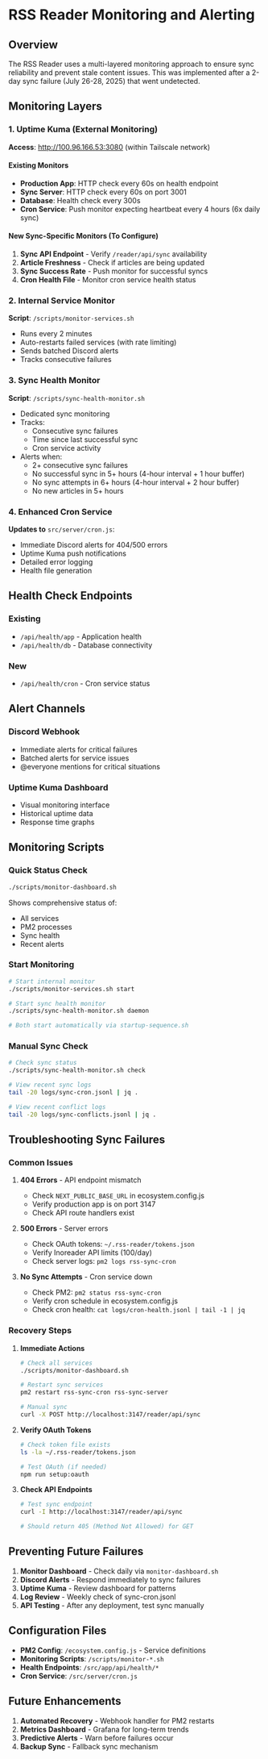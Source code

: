 # RSS Reader Monitoring and Alerting

## Overview

The RSS Reader uses a multi-layered monitoring approach to ensure sync reliability and prevent stale content issues. This was implemented after a 2-day sync failure (July 26-28, 2025) that went undetected.

## Monitoring Layers

### 1. Uptime Kuma (External Monitoring)

**Access**: http://100.96.166.53:3080 (within Tailscale network)

#### Existing Monitors

- **Production App**: HTTP check every 60s on health endpoint
- **Sync Server**: HTTP check every 60s on port 3001
- **Database**: Health check every 300s
- **Cron Service**: Push monitor expecting heartbeat every 4 hours (6x daily sync)

#### New Sync-Specific Monitors (To Configure)

1. **Sync API Endpoint** - Verify `/reader/api/sync` availability
2. **Article Freshness** - Check if articles are being updated
3. **Sync Success Rate** - Push monitor for successful syncs
4. **Cron Health File** - Monitor cron service health status

### 2. Internal Service Monitor

**Script**: `/scripts/monitor-services.sh`

- Runs every 2 minutes
- Auto-restarts failed services (with rate limiting)
- Sends batched Discord alerts
- Tracks consecutive failures

### 3. Sync Health Monitor

**Script**: `/scripts/sync-health-monitor.sh`

- Dedicated sync monitoring
- Tracks:
  - Consecutive sync failures
  - Time since last successful sync
  - Cron service activity
- Alerts when:
  - 2+ consecutive sync failures
  - No successful sync in 5+ hours (4-hour interval + 1 hour buffer)
  - No sync attempts in 6+ hours (4-hour interval + 2 hour buffer)
  - No new articles in 5+ hours

### 4. Enhanced Cron Service

**Updates to** `src/server/cron.js`:

- Immediate Discord alerts for 404/500 errors
- Uptime Kuma push notifications
- Detailed error logging
- Health file generation

## Health Check Endpoints

### Existing

- `/api/health/app` - Application health
- `/api/health/db` - Database connectivity

### New

- `/api/health/cron` - Cron service status

## Alert Channels

### Discord Webhook

- Immediate alerts for critical failures
- Batched alerts for service issues
- @everyone mentions for critical situations

### Uptime Kuma Dashboard

- Visual monitoring interface
- Historical uptime data
- Response time graphs

## Monitoring Scripts

### Quick Status Check

```bash
./scripts/monitor-dashboard.sh
```

Shows comprehensive status of:

- All services
- PM2 processes
- Sync health
- Recent alerts

### Start Monitoring

```bash
# Start internal monitor
./scripts/monitor-services.sh start

# Start sync health monitor
./scripts/sync-health-monitor.sh daemon

# Both start automatically via startup-sequence.sh
```

### Manual Sync Check

```bash
# Check sync status
./scripts/sync-health-monitor.sh check

# View recent sync logs
tail -20 logs/sync-cron.jsonl | jq .

# View recent conflict logs
tail -20 logs/sync-conflicts.jsonl | jq .
```

## Troubleshooting Sync Failures

### Common Issues

1. **404 Errors** - API endpoint mismatch

   - Check `NEXT_PUBLIC_BASE_URL` in ecosystem.config.js
   - Verify production app is on port 3147
   - Check API route handlers exist

2. **500 Errors** - Server errors

   - Check OAuth tokens: `~/.rss-reader/tokens.json`
   - Verify Inoreader API limits (100/day)
   - Check server logs: `pm2 logs rss-sync-cron`

3. **No Sync Attempts** - Cron service down
   - Check PM2: `pm2 status rss-sync-cron`
   - Verify cron schedule in ecosystem.config.js
   - Check cron health: `cat logs/cron-health.jsonl | tail -1 | jq`

### Recovery Steps

1. **Immediate Actions**

   ```bash
   # Check all services
   ./scripts/monitor-dashboard.sh

   # Restart sync services
   pm2 restart rss-sync-cron rss-sync-server

   # Manual sync
   curl -X POST http://localhost:3147/reader/api/sync
   ```

2. **Verify OAuth Tokens**

   ```bash
   # Check token file exists
   ls -la ~/.rss-reader/tokens.json

   # Test OAuth (if needed)
   npm run setup:oauth
   ```

3. **Check API Endpoints**

   ```bash
   # Test sync endpoint
   curl -I http://localhost:3147/reader/api/sync

   # Should return 405 (Method Not Allowed) for GET
   ```

## Preventing Future Failures

1. **Monitor Dashboard** - Check daily via `monitor-dashboard.sh`
2. **Discord Alerts** - Respond immediately to sync failures
3. **Uptime Kuma** - Review dashboard for patterns
4. **Log Review** - Weekly check of sync-cron.jsonl
5. **API Testing** - After any deployment, test sync manually

## Configuration Files

- **PM2 Config**: `/ecosystem.config.js` - Service definitions
- **Monitoring Scripts**: `/scripts/monitor-*.sh`
- **Health Endpoints**: `/src/app/api/health/*`
- **Cron Service**: `/src/server/cron.js`

## Future Enhancements

1. **Automated Recovery** - Webhook handler for PM2 restarts
2. **Metrics Dashboard** - Grafana for long-term trends
3. **Predictive Alerts** - Warn before failures occur
4. **Backup Sync** - Fallback sync mechanism
